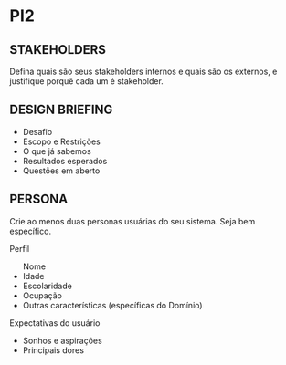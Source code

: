 # PI2

<h2>STAKEHOLDERS</h2>
<p>Defina quais são seus stakeholders internos e quais são os externos, e justifique porquê cada um é stakeholder.</p>

<h2>DESIGN BRIEFING</h2>
<ul>
    <li>Desafio</li>
    <li>Escopo e Restrições</li>
    <li>O que já sabemos</li>
    <li>Resultados esperados</li>
    <li>Questões em aberto</li>
</ul>

<h2>PERSONA</h2>
<p>Crie ao menos duas personas usuárias do seu sistema. Seja bem específico.</p>
<p>Perfil</p>
<ul>Nome
        <li>Idade</li>
        <li>Escolaridade</li>
        <li>Ocupação</li>
        <li>Outras características (específicas do Domínio)</li>
</ul>
<p>Expectativas do usuário</p>
<ul>
    <li>Sonhos e aspirações</li>
    <li>Principais dores</li>
</ul>
